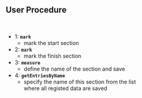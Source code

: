 ## User Procedure

<br />

- 1: **`mark`**
  - mark the start section
- 2: **`mark`**
  - mark the finish section
- 3: **`measure`**
  - define the name of the section and save
- 4: **`getEntriesByName`**
  - specify the name of this section from the list  
    where all registed data are saved
